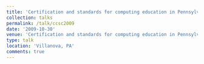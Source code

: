 ```yaml
---
title: 'Certification and standards for computing education in Pennsylvania'
collection: talks
permalink: /talk/ccsc2009
date: '2009-10-30'
venue: 'Certification and standards for computing education in Pennsylvania. Invited Panelist with Dougherty, J.P., Griffin, J., Pirmann, T., and Powell, R. Panel presentation submitted to The Twenty-fifth Annual Consortium for Computing Science in Colleges (CCSC) Eastern Conference, Villanova University'
type: talk
location: 'Villanova, PA'
comments: true
---
```


